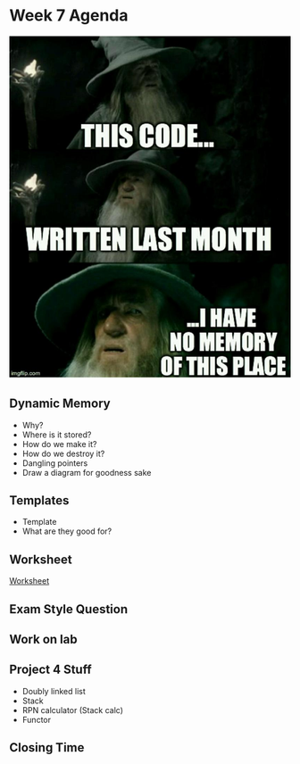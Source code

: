 # Week 7 Agenda
![Image](https://github.com/tgroechel/F17-280/blob/master/.other/pictures/gandalf.jpg)

## Dynamic Memory
- Why?
- Where is it stored?
- How do we make it?
- How do we destroy it?
- Dangling pointers
- Draw a diagram for goodness sake

## Templates
- Template <typename potato>
- What are they good for?

## Worksheet
[Worksheet](https://docs.google.com/document/d/1118uhiHqGpp_YTmM41Ht_oup2I_ecXjm1-vGljyqQiA/edit#heading=h.nr154e7mxb4h)

## Exam Style Question
## Work on lab

## Project 4 Stuff
- Doubly linked list
- Stack
- RPN calculator (Stack calc)
- Functor


## Closing Time
